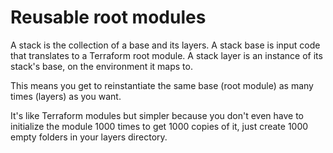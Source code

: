 # Reusable root modules

A stack is the collection of a base and its layers.
A stack base is input code that translates to a Terraform root module.
A stack layer is an instance of its stack's base, on the environment it maps to.

This means you get to reinstantiate the same base (root module) as many times (layers) as you want.

It's like Terraform modules but simpler because you don't even have to initialize the module 1000 times to get 1000 copies of it, just create 1000 empty folders in your layers directory.
